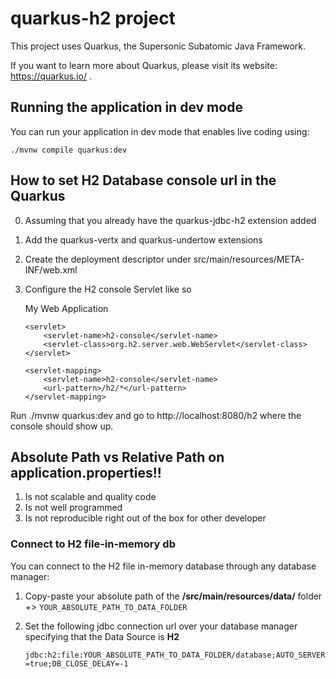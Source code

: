 # quarkus-h2 project

This project uses Quarkus, the Supersonic Subatomic Java Framework.

If you want to learn more about Quarkus, please visit its website: https://quarkus.io/ .

## Running the application in dev mode

You can run your application in dev mode that enables live coding using:
```shell script
./mvnw compile quarkus:dev
```

## How to set H2 Database console url in the Quarkus

0.	Assuming that you already have the quarkus-jdbc-h2 extension added
1.	Add the quarkus-vertx and quarkus-undertow extensions
2.	Create the deployment descriptor under src/main/resources/META-INF/web.xml
3.	Configure the H2 console Servlet like so

    <?xml version="1.0" encoding="UTF-8"?>
    <!DOCTYPE web-app
            PUBLIC "-//Sun Microsystems, Inc.//DTD Web Application 2.3//EN"
            "http://java.sun.com/dtd/web-app_2_3.dtd">
    
    <web-app>
        <display-name>My Web Application</display-name>
    
        <servlet>
            <servlet-name>h2-console</servlet-name>
            <servlet-class>org.h2.server.web.WebServlet</servlet-class>
        </servlet>
    
        <servlet-mapping>
            <servlet-name>h2-console</servlet-name>
            <url-pattern>/h2/*</url-pattern>
        </servlet-mapping>
    
    </web-app>

Run ./mvnw quarkus:dev and go to http://localhost:8080/h2 where the console should show up.

## Absolute Path vs Relative Path on application.properties!!

1. Is not scalable and quality code
2. Is not well programmed
3. Is not reproducible right out of the box for other developer

### Connect to H2 file-in-memory db

You can connect to the H2 file in-memory database through any database manager:

1. Copy-paste your absolute path of the **/src/main/resources/data/** folder +> `YOUR_ABSOLUTE_PATH_TO_DATA_FOLDER`

2. Set the following jdbc connection url over your database manager specifying that the Data Source is **H2**

    `jdbc:h2:file:YOUR_ABSOLUTE_PATH_TO_DATA_FOLDER/database;AUTO_SERVER=true;DB_CLOSE_DELAY=-1`



